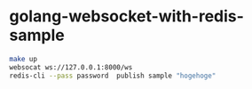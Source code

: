 # golang-websocket-with-redis-sample

```bash
make up
websocat ws://127.0.0.1:8000/ws
redis-cli --pass password  publish sample "hogehoge"
```
